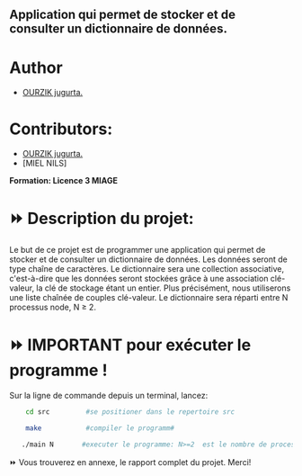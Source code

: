## Application qui permet de stocker et de consulter un dictionnaire de données.


# Author
- [OURZIK jugurta.](https://github.com/JugurtaO)

# Contributors:
- [OURZIK jugurta.](https://github.com/JugurtaO)
- [MIEL NILS]

**Formation: Licence 3 MIAGE**


# ⏩ Description du projet:
Le but de ce projet est de programmer une application qui permet de stocker et de consulter un dictionnaire de données. Les données seront de type chaîne de caractères.
Le dictionnaire sera une collection associative, c'est-à-dire que les données seront stockées grâce à une association clé-valeur, la clé de stockage étant un entier. Plus précisément, nous utiliserons une liste chaînée de couples clé-valeur.
Le dictionnaire sera réparti entre N processus node, N ≥ 2. 


# ⏩ IMPORTANT pour exécuter le programme !
Sur la ligne de commande depuis un terminal, lancez:

```sh
    cd src         #se positioner dans le repertoire src

    make           #compiler le programm#

   ./main N       #executer le programme: N>=2  est le nombre de processus.
``` 

⏩ Vous trouverez en annexe, le rapport complet du projet. Merci!
   
